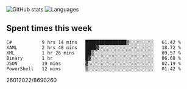 ![GitHub stats](https://github-readme-stats.vercel.app/api?username=emipa606&theme=github_dark&show_icons=true) 
![Languages](https://github-readme-stats.vercel.app/api/top-langs/?username=emipa606&theme=github_dark&layout=compact)

## Spent times this week
<!--START_SECTION:waka-->

```text
C#           9 hrs 14 mins   ███████████████▒░░░░░░░░░   61.42 %
XAML         2 hrs 48 mins   ████▓░░░░░░░░░░░░░░░░░░░░   18.72 %
XML          1 hr 26 mins    ██▒░░░░░░░░░░░░░░░░░░░░░░   09.57 %
Binary       1 hr            █▓░░░░░░░░░░░░░░░░░░░░░░░   06.68 %
JSON         19 mins         ▓░░░░░░░░░░░░░░░░░░░░░░░░   02.19 %
PowerShell   12 mins         ▒░░░░░░░░░░░░░░░░░░░░░░░░   01.42 %
```

<!--END_SECTION:waka-->


26012022/8690260

